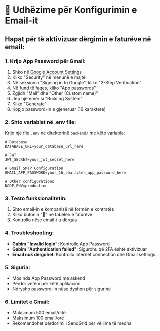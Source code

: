 # 📧 Udhëzime për Konfigurimin e Email-it

## Hapat për të aktivizuar dërgimin e faturëve në email:

### 1. **Krijo App Password për Gmail:**

1. Shko në [Google Account Settings](https://myaccount.google.com/)
2. Kliko "Security" në menunë e majtë
3. Në seksionin "Signing in to Google", kliko "2-Step Verification"
4. Në fund të faqes, kliko "App passwords"
5. Zgjidh "Mail" dhe "Other (Custom name)"
6. Jep një emër si "Building System"
7. Kliko "Generate"
8. Kopjo password-in e gjeneruar (16 karaktere)

### 2. **Shto variablat në .env file:**

Krijo një file `.env` në direktorinë `backend/` me këto variabla:

```env
# Database
DATABASE_URL=your_database_url_here

# JWT
JWT_SECRET=your_jwt_secret_here

# Gmail SMTP Configuration
GMAIL_APP_PASSWORD=your_16_character_app_password_here

# Other configurations
NODE_ENV=production
```

### 3. **Testo funksionalitetin:**

1. Shto email-in e kompanisë në formën e kontratës
2. Kliko butonin "📧" në tabelën e faturëve
3. Kontrollo nëse email-i u dërgua

### 4. **Troubleshooting:**

- **Gabim "Invalid login"**: Kontrollo App Password
- **Gabim "Authentication failed"**: Sigurohu që 2FA është aktivizuar
- **Email nuk dërgohet**: Kontrollo internet connection dhe Gmail settings

### 5. **Siguria:**

- Mos nda App Password me askënd
- Përdor vetëm për këtë aplikacion
- Ndrysho password-in nëse dyshon për sigurinë

### 6. **Limitet e Gmail:**

- Maksimum 500 email/ditë
- Maksimum 100 email/orë
- Rekomandohet përdorimi i SendGrid për vëllime të mëdha 
